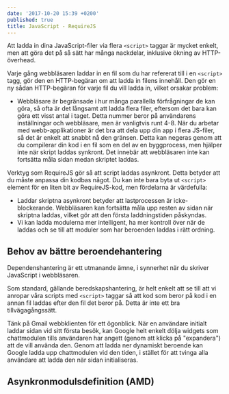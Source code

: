 ```yaml
---
date: '2017-10-20 15:39 +0200'
published: true
title: JavaScript - RequireJS
---
```

Att ladda in dina JavaScript-filer via flera `<script>` taggar är mycket enkelt, men att göra det på så sätt har många nackdelar, inklusive ökning av HTTP-överhead.

Varje gång webbläsaren laddar in en fil som du har refererat till i en `<script>` tagg, gör den en HTTP-begäran om att ladda in filens innehåll. Den gör en ny sådan HTTP-begäran för varje fil du vill ladda in, vilket orsakar problem:

* Webbläsare är begränsade i hur många parallella förfrågningar de kan göra, så ofta är det långsamt att ladda flera filer, eftersom det bara kan göra ett visst antal i taget. Detta nummer beror på användarens inställningar och webbläsare, men är vanligtvis runt 4-8. När du arbetar med webb-applikationer är det bra att dela upp din app i flera JS-filer, så det är enkelt att snabbt nå den gränsen. Detta kan negeras genom att du compilerar din kod i en fil som en del av en byggprocess, men hjälper inte när skript laddas synkront. Det innebär att webbläsaren inte kan fortsätta måla sidan medan skriptet laddas.

Verktyg som RequireJS gör så att script laddas asynkront. Detta betyder att du måste anpassa din kodbas något. Du kan inte bara byta ut `<script>` element för en liten bit av RequireJS-kod, men fördelarna är värdefulla:

* Laddar skriptna asynkront betyder att lastprocessen är icke-blockerande. Webbläsaren kan fortsätta måla upp resten av sidan när skriptna laddas, vilket gör att den första laddningstiden påskyndas.
* Vi kan ladda modulerna mer intelligent, ha mer kontroll över när de laddas och se till att moduler som har beroenden laddas i rätt ordning.

## Behov av bättre beroendehantering

Dependenshantering är ett utmanande ämne, i synnerhet när du skriver JavaScript i webbläsaren.

Som standard, gällande beredskapshantering, är helt enkelt att se till att vi anropar våra scripts med `<script>` taggar så att kod som beror på kod i en annan fil laddas efter den fil det beror på. Detta är inte ett bra tillvägagångssätt.

Tänk på Gmail webbklienten för ett ögonblick. När en användare initialt laddar sidan vid sitt första besök, kan Google helt enkelt dölja widgets som chattmodulen tills användaren har angett (genom att klicka på "expandera") att de vill använda den. Genom att ladda ner dynamiskt beroende kan Google ladda upp chattmodulen vid den tiden, i stället för att tvinga alla användare att ladda den när sidan initialiseras.

## Asynkronmodulsdefinition (AMD)